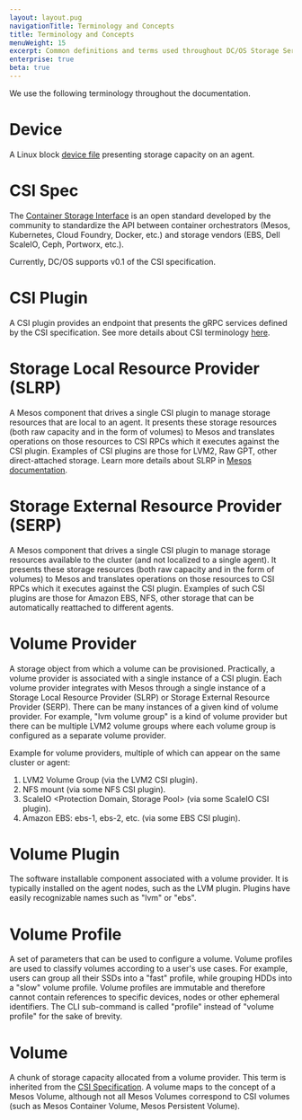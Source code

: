```yaml
---
layout: layout.pug
navigationTitle: Terminology and Concepts
title: Terminology and Concepts
menuWeight: 15
excerpt: Common definitions and terms used throughout DC/OS Storage Service documentation.
enterprise: true
beta: true
---
```


We use the following terminology throughout the documentation.

# Device

A Linux block [device file](https://en.wikipedia.org/wiki/Device_file/) presenting storage capacity on an agent.

# CSI Spec

The [Container Storage Interface](https://github.com/container-storage-interface/spec/blob/master/spec.md/) is an open standard developed by the community to standardize the API between container orchestrators (Mesos, Kubernetes, Cloud Foundry, Docker, etc.) and storage vendors (EBS, Dell ScaleIO, Ceph, Portworx, etc.).

Currently, DC/OS supports v0.1 of the CSI specification.

# CSI Plugin

A CSI plugin provides an endpoint that presents the gRPC services defined by the CSI specification.
See more details about CSI terminology [here](https://github.com/container-storage-interface/spec/blob/master/spec.md#terminology/).

# Storage Local Resource Provider (SLRP)

A Mesos component that drives a single CSI plugin to manage storage resources that are local to an agent.
It presents these storage resources (both raw capacity and in the form of volumes) to Mesos and translates operations on those resources to CSI RPCs which it executes against the CSI plugin.
Examples of CSI plugins are those for LVM2, Raw GPT, other direct-attached storage.
Learn more details about SLRP in [Mesos documentation](http://mesos.apache.org/documentation/latest/csi/#storage-local-resource-provider).

# Storage External Resource Provider (SERP)

A Mesos component that drives a single CSI plugin to manage storage resources available to the cluster (and not localized to a single agent).
It presents these storage resources (both raw capacity and in the form of volumes) to Mesos and translates operations on those resources to CSI RPCs which it executes against the CSI plugin.
Examples of such CSI plugins are those for Amazon EBS, NFS, other storage that can be automatically reattached to different agents.

# Volume Provider

A storage object from which a volume can be provisioned.
Practically, a volume provider is associated with a single instance of a CSI plugin.
Each volume provider integrates with Mesos through a single instance of a Storage Local Resource Provider (SLRP) or Storage External Resource Provider (SERP).
There can be many instances of a given kind of volume provider.
For example, "lvm volume group" is a kind of volume provider but there can be multiple LVM2 volume groups where each volume group is configured as a separate volume provider.

Example for volume providers, multiple of which can appear on the same cluster or agent:

1. LVM2 Volume Group (via the LVM2 CSI plugin).
2. NFS mount (via some NFS CSI plugin).
3. ScaleIO <Protection Domain, Storage Pool> (via some ScaleIO CSI plugin).
4. Amazon EBS: ebs-1, ebs-2, etc. (via some EBS CSI plugin).

# Volume Plugin

The software installable component associated with a volume provider.
It is typically installed on the agent nodes, such as the LVM plugin.
Plugins have easily recognizable names such as "lvm" or "ebs".

# Volume Profile

A set of parameters that can be used to configure a volume.
Volume profiles are used to classify volumes according to a user's use cases.
For example, users can group all their SSDs into a "fast" profile, while grouping HDDs into a "slow" volume profile.
Volume profiles are immutable and therefore cannot contain references to specific devices, nodes or other ephemeral identifiers.
The CLI sub-command is called "profile" instead of "volume profile" for the sake of brevity.

# Volume

A chunk of storage capacity allocated from a volume provider.
This term is inherited from the [CSI Specification](https://github.com/container-storage-interface/spec/blob/v0.1.0/spec.md/).
A volume maps to the concept of a Mesos Volume, although not all Mesos Volumes correspond to CSI volumes (such as Mesos Container Volume, Mesos Persistent Volume).
